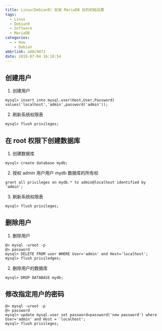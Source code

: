 ```yaml
---
title: Linux(Debian9) 安装 MariaDB 后的初始设置
tags:
  - Linux
  - Debian9
  - Software
  - MariaDB
categories:
  - - How
    - Debian
abbrlink: a08c9071
date: 2018-07-04 16:10:54
---
```


## 创建用户

1. 创建用户

``` shell
mysql> insert into mysql.user(Host,User,Password) values('localhost','admin',password('admin'));
```

2. 刷新系统权限表

``` shell
mysql> flush privileges;
```

<!-- more -->

## 在 root 权限下创建数据库

1. 创建数据库

``` shell
mysql> create database mydb;
```

2. 授权 admin 用户用户 mydb 数据库的所有权

``` shell
grant all privileges on mydb.* to admin@localhost identified by 'admin';
```

3. 刷新系统权限表

``` shell
mysql> flush privileges;
```

## 删除用户

1. 删除用户

``` shell
@> mysql -uroot -p
@> password
mysql> DELETE FROM user WHERE User='admin' and Host='localhost';
mysql> flush priviledges;
```

2. 删除用户的数据库

``` shell
mysql> DROP DATABASE mydb;
```

## 修改指定用户的密码

``` shell
@> mysql -uroot -p
@> password
mysql> update mysql.user set password=password('new password') where User='admin' and Host = 'localhost';
mysql> flush privileges;
```
